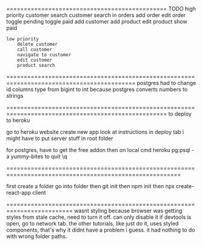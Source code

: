 ==============================================
TODO
    high priority
        customer search
        customer search in orders
        add order
        edit order
        toggle pending
        toggle paid
        add customer
        add product
        edit product
        show paid

    low priority
        delete customer
        call customer
        navigate to customer
        edit customer
        product search



===========================================================================================
postgres
had to change id columns type from bigint to int because postgres converts numbers to strings



====================================================================================================
to deploy to heroku

go to heroku website
create new app
look at instructions in deploy tab
i might have to put server stuff in root folder

for postgres, have to get the free addon
then on local cmd
heroku pg:psql -a yummy-bites
to quit
\q


========================================================================================================

first create a folder
go into folder then
git init
then npm init
then npx create-react-app client



=========================================================================
wasnt styling because browser was getting styles from stale cache, need to turn it off. can only disable it if devtools is open, go to network tab.
the other tutorials, like just do it, uses styled components, that's why it didnt have a problem i guess. it had nothing to do with wrong folder paths. 